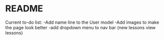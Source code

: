 # README

Current to-do list:
-Add name line to the User model
-Add images to make the page look better
-add dropdown menu to nav bar (new lessons view lessons)